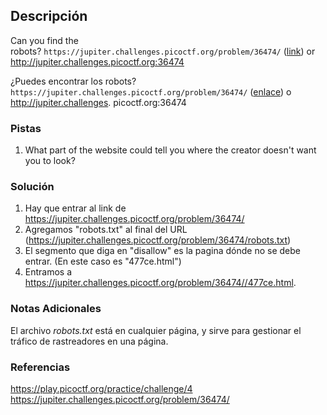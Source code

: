 ## Descripción
Can you find the robots? `https://jupiter.challenges.picoctf.org/problem/36474/` ([link](https://jupiter.challenges.picoctf.org/problem/36474/)) or http://jupiter.challenges.picoctf.org:36474

¿Puedes encontrar los robots? `https://jupiter.challenges.picoctf.org/problem/36474/` ([enlace](https://jupiter.challenges.picoctf.org/problem/36474/)) o http://jupiter.challenges. picoctf.org:36474
### Pistas
1. What part of the website could tell you where the creator doesn't want you to look?
### Solución
1. Hay que entrar al link de https://jupiter.challenges.picoctf.org/problem/36474/
2. Agregamos "robots.txt" al final del URL (https://jupiter.challenges.picoctf.org/problem/36474/robots.txt)
3. El segmento que diga en "disallow" es la pagina dónde no se debe entrar. (En este caso es "477ce.html")
4. Entramos a https://jupiter.challenges.picoctf.org/problem/36474//477ce.html.
### Notas Adicionales
El archivo *robots.txt* está en cualquier página, y sirve para gestionar el tráfico de rastreadores en una página.
### Referencias
https://play.picoctf.org/practice/challenge/4
https://jupiter.challenges.picoctf.org/problem/36474/

